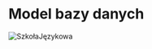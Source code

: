 # Model bazy danych
![SzkołaJęzykowa](https://user-images.githubusercontent.com/58850165/196406432-b6114c30-6d10-4d25-a75a-c4632f8a1dd4.png)

